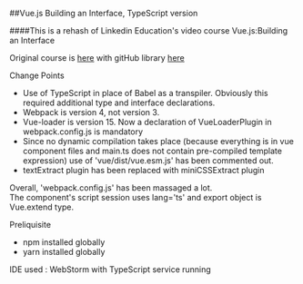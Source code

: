##Vue.js Building an Interface, TypeScript version

####This is a rehash of Linkedin Education's video course Vue.js:Building an Interface

Original course is <a href="https://www.linkedin.com/learning/vue-js-building-an-interface/building-the-search-component?showBanner=consumer_migration">here</a> with gitHub library <a href="https://github.com/planetoftheweb/vueinterface/">here</a>


Change Points
- Use of TypeScript in place of Babel as a transpiler. Obviously this required additional type and interface declarations.
- Webpack is version 4, not version 3.
- Vue-loader is version 15. Now a declaration of VueLoaderPlugin in webpack.config.js is mandatory
- Since no dynamic compilation takes place (because everything is in vue component files and main.ts does not contain pre-compiled template expression) use of 'vue/dist/vue.esm.js' has been commented out.
- textExtract plugin has been replaced with miniCSSExtract plugin

Overall, 'webpack.config.js' has been massaged a lot.  
The component's script session  uses lang='ts' and export object is Vue.extend type.

Preliquisite 
- npm installed globally
- yarn installed globally


IDE used :  WebStorm with TypeScript service running